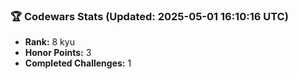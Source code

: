 ### 🏆 Codewars Stats (Updated: 2025-05-01 16:10:16 UTC)

- **Rank:** 8 kyu
- **Honor Points:** 3
- **Completed Challenges:** 1
